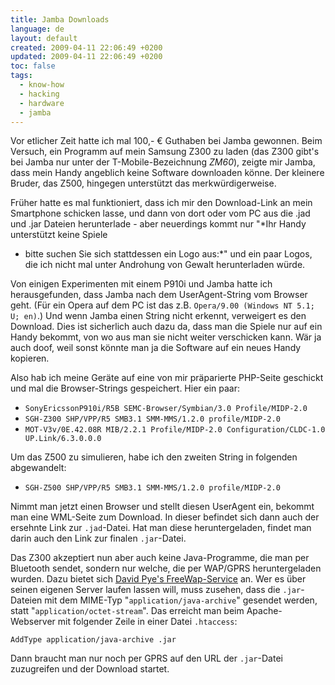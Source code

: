 ```yaml
---
title: Jamba Downloads
language: de
layout: default
created: 2009-04-11 22:06:49 +0200
updated: 2009-04-11 22:06:49 +0200
toc: false
tags:
  - know-how
  - hacking
  - hardware
  - jamba
---
```

Vor etlicher Zeit hatte ich mal 100,- € Guthaben bei Jamba gewonnen. Beim Versuch, ein Programm auf mein Samsung Z300
zu laden (das Z300 gibt's bei Jamba nur unter der T-Mobile-Bezeichnung *ZM60*), zeigte mir Jamba, dass mein Handy
angeblich keine Software downloaden könne. Der kleinere Bruder, das Z500, hingegen unterstützt das merkwürdigerweise.

Früher hatte es mal funktioniert, dass ich mir den Download-Link an mein Smartphone schicken lasse, und dann von dort
oder vom PC aus die .jad und .jar Dateien herunterlade - aber neuerdings kommt nur "*Ihr Handy unterstützt keine Spiele
- bitte suchen Sie sich stattdessen ein Logo aus:*" und ein paar Logos, die ich nicht mal unter Androhung von Gewalt
herunterladen würde.

Von einigen Experimenten mit einem P910i und Jamba hatte ich herausgefunden, dass Jamba nach dem UserAgent-String vom
Browser geht. (Für ein Opera auf dem PC ist das z.B. `Opera/9.00 (Windows NT 5.1; U; en)`.) Und wenn Jamba einen String
nicht erkennt, verweigert es den Download. Dies ist sicherlich auch dazu da, dass man die Spiele nur auf ein Handy
bekommt, von wo aus man sie nicht weiter verschicken kann. Wär ja auch doof, weil sonst könnte man ja die Software auf
ein neues Handy kopieren.

Also hab ich meine Geräte auf eine von mir präparierte PHP-Seite geschickt und mal die Browser-Strings gespeichert.
Hier ein paar:

* `SonyEricssonP910i/R5B SEMC-Browser/Symbian/3.0 Profile/MIDP-2.0`
* `SGH-Z300 SHP/VPP/R5 SMB3.1 SMM-MMS/1.2.0 profile/MIDP-2.0`
* `MOT-V3v/0E.42.08R MIB/2.2.1 Profile/MIDP-2.0 Configuration/CLDC-1.0 UP.Link/6.3.0.0.0`

Um das Z500 zu simulieren, habe ich den zweiten String in folgenden abgewandelt:

* `SGH-Z500 SHP/VPP/R5 SMB3.1 SMM-MMS/1.2.0 profile/MIDP-2.0`

Nimmt man jetzt einen Browser und stellt diesen UserAgent ein, bekommt man eine WML-Seite zum Download. In dieser
befindet sich dann auch der ersehnte Link zur `.jad`-Datei. Hat man diese heruntergeladen, findet man darin auch den
Link zur finalen `.jar`-Datei.

Das Z300 akzeptiert nun aber auch keine Java-Programme, die man per Bluetooth sendet, sondern nur welche, die per
WAP/GPRS heruntergeladen wurden. Dazu bietet sich [David Pye's FreeWap-Service](http://www.davidpye.com/index.php?page=freewap) an.
Wer es über seinen eigenen Server laufen lassen will, muss zusehen, dass die `.jar`-Dateien mit dem MIME-Typ
"`application/java-archive`" gesendet werden, statt "`application/octet-stream`". Das erreicht man beim
Apache-Webserver mit folgender Zeile in einer Datei `.htaccess`:

    AddType application/java-archive .jar

Dann braucht man nur noch per GPRS auf den URL der `.jar`-Datei zuzugreifen und der Download startet.
